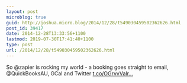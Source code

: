 ```yaml
---
layout: post
microblog: true
guid: http://joshua.micro.blog/2014/12/28/t549030459502362626.html
post_id: 39417
date: 2014-12-28T13:33:56+1100
lastmod: 2019-07-30T17:41:40+1100
type: post
url: /2014/12/28/t549030459502362626.html
---
```

So @zapier is rocking my world - a booking goes straight to email, @QuickBooksAU, GCal and Twitter [t.co/OGrvvValr...](https://t.co/OGrvvValrv)
